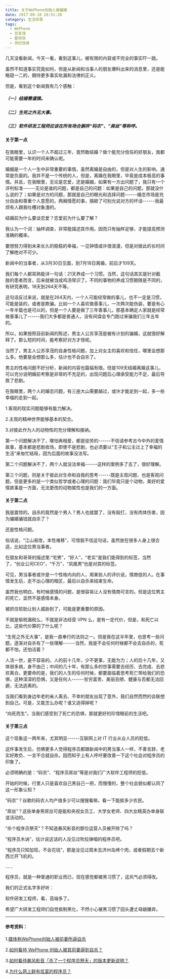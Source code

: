 ```yaml
---
title: 关于WePhone创始人被骗婚
date: 2017-09-10 20:51:20
category: 生活杂录
tags:
  - WePhone
  - 苏享茂
  - 翟欣欣
  - 世纪佳缘
---
```


几天没看新闻，今天一看，看到这事儿，被有限的内容或不完全的事实吓一跳。

虽然不知道事实究竟如何，但是从新闻和当事人的朋友爆料出来的消息里，还是能略窥一二的，期待更多事实纰漏和法律的正义。

但是，看到这个新闻我有几个感触：

##### （一）结婚需谨慎。

##### （二）生死之外无大事。

##### （三）软件研发工程师应该在所有场合摒弃“码农”、“屌丝”等称呼。


<!--more-->

#### 关于第一点

在我眼里，认识一个人不超过三年，竟然敢结婚？做个能充分信任的好朋友，我都可能需要一年的时间来确认呢。

婚姻是一个人一生中非常重要的事情，虽然离婚是自由的，但是对人生的影响，通常是负面的。我并不是一个传统的人，但是，离婚在我眼里，毕竟是成本极高的事情。并且，在我眼里，无论是恋爱，还是婚姻，如果有一方出问题了，我只有一个评判标准------无论是谁的问题，都是自己的问题：如果是自己的问题，那就没什么说的了；如果是对方的问题，那就是自己的眼光和选择问题------婚恋市场是充分自由和尊重个人意愿的，两厢情愿的事，搞砸了可别光说对方的坏话------我最烦有人跟我吐槽对象渣的。

结婚前为什么要谈恋爱？恋爱前为什么要了解？

我认为一个词：抽样调查，非常能描述其作用。因而只有抽样足够，才能提高预测准确的概率。

要想努力得到未来长久的稳稳的幸福，一见钟情或许很浪漫，但是对彼此的长时间了解绝对不可少。

新闻中的当事者，从3月30日见面，到7月18日离婚，前后才109天。

我们每个人都耳熟能详一句话：21天养成一个习惯。当然，这句话其实是针对截肢的患者而言，后来就被当成鸡汤常识了。不同的事物的养成习惯期限是不同的，有研究表明，18天到264天不等。

这句话反过来说，就是在264天内，一个人可能经常做的事儿，也不一定是习惯，可能是装的，或者是欺骗。比如一个人喜欢做善事儿，一次两次能伪装，要是有心一年半载也是可以的，但是一个人要是做了三年善事儿，那基本确定人家就是经常做善事儿了------我们大多都是普通人，没有间谍会专门跑过来骗我们三年五年的。

所以，如果按照目前新闻的陈述，男主人公苏享茂是被有计划的骗婚，这就很好解释了。那么短的时间，能考察好对方才怪呢。

当然了，男主人公苏享茂的自身性格问题，加上对女主的喜欢和信任，哪里会想那么多。他要是会想那么多，估计也不会自杀了。

男主的性格问题不好分析，新闻的内容也篇幅有限。但是109天结婚离婚这事儿，可以充分说明婚前考察是非常的不充足的，出现问题后心理承受能力不足，最后导致了悲剧。

在我眼里，两个人的婚恋问题，有三座大山需要越过，或许才能走到一起，多一些幸福的走到一起。

1.客观的现实问题能够有能力解决。

2.主观的精神世界能够基本的契合。

3.对彼此作为人的动物性的充分理解和接纳。

第一个问题解决不了，哪怕再相爱，都是徒劳的------不信请参考古今中外的爱情故事，基本都是悲剧收场，即使不是悲剧，也必须要以“王子和公主过上了幸福的生活”来匆忙结局，因为后面的故事没法写。

第二个问题解决不了，两个人就没法幸福------这样的案例多了去了，很好理解。

第三个问题，则是关于彼此对生命和自我的思考------既是主观问题、也是客观问题，但是更多的是一个类似哲学或者心理的问题：我们毕竟只是个动物，美好的爱情故事是一方面，无法更改的动物属性也是我们的一方面。

#### 关于第二点

我是震惊的。自杀的竟然是个男人？男人也就罢了，没有殴打，没有肉体伤害，因为骗婚骗钱就自杀了？

还是性格问题。

俗话说，“江山易改，本性难移”，可惜我不信这句话，虽然放在很多人身上很合适，比如这位男当事者。

在朋友和哥哥的描述里:“宅男”，“好人”，“老实”是我们能得到的标签，当然了，“创业公司CEO”，“千万”，“凤凰男”也是对其的标签。

可见，男当事者或许是一个性格内向的人，用某些人的评价说，情商低的人。在事情发生后，走不出心理的暗区，最后以自杀来结束生命。

虽然我也明白，有时候感情的问题，是很容易让人没有情商可言的。但是这位男主的死亡，显然不是感情本身。

被抓住软肋让别人威胁到了，可能是更重要的原因。

不就是偷税漏税么，不就是非法经营 VPN 么，是有一定代价，但是，和死亡以比，这些代价算的了什么呢？

“生死之外无大事”，是我一直奉行的法则之一。但是我在这半年里，也思考一些问题，逐渐对自杀有了一些理解------当然，我是不会任何时候都不会去自杀的，死都不怕，还怕活着？

人活一世，是不容易的。人的前十几年，少不更事，无能为力；人的后十几年，又体弱多病，身不由己；中间的几十年，有那么多的世事需要去经历、去完成、去悲欢离合。更要命的是，我们的人生的任何时候，都要面临着思考死亡带给我们的恐惧，这种深深的恐惧，又是任何人------贫穷富贵、美丽丑陋、健康与否都无法回避，无法逃离的。

当我们看到身边年老的亲人离去、不幸的朋友出现了意外，我们自然而然的会联想到自己。可是，又能怎么办呢？谁又逃得掉呢？

“向死而生”。当我们感受到了死亡的恐惧，那就更好的珍惜眼前的生活吧。

#### 关于第三点

这个现象这一两年来，尤其明显------互联网上对 IT 行业从业人员的贬低。

这件事发生后，仿佛更多人觉得程序员都跟新闻中的男当事人一样，不善言辞，老实好欺负、一言不合就自杀。因而知乎上有人呼吁要改善一下这个社会对程序员的印象了。

必须明确的是：“码农”、“程序员屌丝”等是对我们广大软件工程师的贬低。

开始的时候，行里人只是喜欢自己黑自己一把，而慢慢的，整个社会貌似都认同了这一形象认知？

“码农”？谷歌的码农人均产值多少可以搜搜看嘛，看一下能抵多少农民。

“屌丝”？这些单身男屌丝可是能和央视女员工、大学女老师、四大女精英办单身联谊活动的。

“杀个程序员祭天”？不知道暴风影音的那位运营人员被开除了吗？

“程序员木讷”，估计说这话的人没见过吹拉弹唱的程序员吧。

“程序员只知加班，不会花钱”，那是没见过周末去济州岛烤个肉，或者假期去个新西兰开飞机的。

......

程序员，就是一种普通的职业而已，现在感觉都被黑习惯了，这风气必须得改。

我们的正式名字多好听：

软件研发工程师，看，高端多了。

希望广大研发工程师们自觉抵制黑化，不然小心被黑习惯了回头遭丈母娘嫌弃。

---
#### 参考资料：

1.[媒体称WePhone创始人被前妻所逼自杀](http://tech.qq.com/a/20170909/016462.htm?winzoom=1)

2.[如何看待 WePhone 创始人被其前妻逼到自杀？](https://www.zhihu.com/question/65089674/answer/227496966)

3.[如何看待暴风影音「杀了一个程序员祭天」的版本更新说明？](https://www.zhihu.com/question/64431025/answer/220428303)

4.[为什么网上鲜有炫富的程序员？](https://www.zhihu.com/question/30692237)
